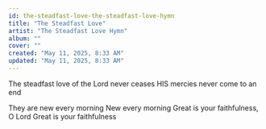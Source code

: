 ```yaml
---
id: the-steadfast-love-the-steadfast-love-hymn
title: "The Steadfast Love"
artist: "The Steadfast Love Hymn"
album: ""
cover: ""
created: "May 11, 2025, 8:33 AM"
updated: "May 11, 2025, 8:33 AM"
---
```


The steadfast love of the Lord never ceases
HIS mercies never come to an end

They are new every morning
New every morning
Great is your faithfulness, O Lord
Great is your faithfulness
